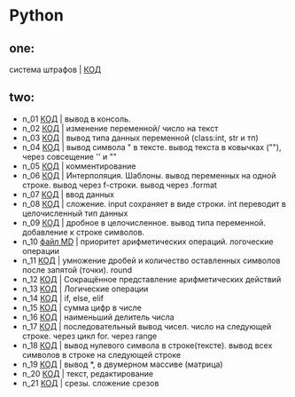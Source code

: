 # Python
## one: 

система штрафов | [КОД](one/skillb.py)
## two:
- n_01 [КОД](two/n_01.py) |  вывод в консоль.
- n_02 [КОД](two/n_02.py) | изменение переменной/ число на текст
- n_03 [КОД](two/n_03.py) | вывод типа данных переменной (class:int, str и  тп)
- n_04 [КОД](two/n_04.py) | вывод символа " в тексте. вывод текста в ковычках (""), через совсещение '' и ""
- n_05 [КОД](two/n_05.py) | комментирование
- n_06 [КОД](two/n_06.py) | Интерполяция. Шаблоны. вывод переменных на одной строке. вывод через f-строки. вывод через .format
- n_07 [КОД](two/n_07.py) | ввод данных
- n_08 [КОД](two/n_08.py) | сложение. input сохраняет в виде строки. int переводит в целочисленный тип данных
- n_09 [КОД](two/n_09.py) | дробное в целочисленное. вывод типа переменной. добавление к строке символов.
- n_10 [файл MD](two/n_10.py) | приоритет арифметических операций. логоческие операции
- n_11 [КОД](two/n_11.py) | умножение дробей и количество оставленных символов после запятой (точки). round 
- n_12 [КОД](two/n_12.py) | Сокращённое представление арифметических действий
- n_13 [КОД](two/n_13.py) | Логические операции
- n_14 [КОД](two/n_14.py) | if, else, elif
- n_15 [КОД](two/n_15.py) | сумма цифр в числе
- n_16 [КОД](two/n_16.py) | наименьший делитель числа
- n_17 [КОД](two/n_17.py) | последовательный вывод чисел. число на следующей строке. через цикл for. через range
- n_18 [КОД](two/n_18.py) | вывод нулевого символа в строке(тексте). вывод всех символов в строке на следующей строке
- n_19 [КОД](two/n_19.py) | вывод *, в двумерном массиве (матрица)
- n_20 [КОД](two/n_20.py) | текст, редактирование
- n_21 [КОД](two/n_21.py) | срезы. сложение срезов
    



